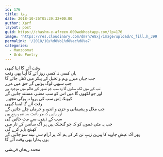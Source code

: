 ```yaml
---
id: 176
title: رجا
date: 2018-10-26T05:39:32+00:00
author: Xarf
layout: post
guid: https://chashm-e-afreen.000webhostapp.com/?p=176
image: 'https://res.cloudinary.com/dm7h7e8xj/image/upload/c_fill,h_399,w_760/v1501268554/sunrise_ttb9nk.jpg'
permalink: '/2018/10/%d8%b1%d8%ac%d8%a7'
categories:
  - Manzoomat
  - Urdu Poetry
---
```

<div class="" data-block="true" data-editor="abnsr" data-offset-key="6rimr-0-0">
  <div class="_1mf _1mk" data-offset-key="6rimr-0-0">
    <span style="font-family: Mehr;" data-offset-key="6rimr-0-0">وقت آئے گا اپنا کبھی</span>
  </div>
</div>

<div class="" data-block="true" data-editor="abnsr" data-offset-key="apto9-0-0">
  <div class="_1mf _1mk" data-offset-key="apto9-0-0">
    <span style="font-family: Mehr;" data-offset-key="apto9-0-0">ہاں کسی نہ کسی روز آئے گا اپنا بھی وقت</span>
  </div>
</div>

<div class="" data-block="true" data-editor="abnsr" data-offset-key="1e8ff-0-0">
  <div class="_1mf _1mk" data-offset-key="1e8ff-0-0">
    <span style="font-family: Mehr;" data-offset-key="1e8ff-0-0">جب جہاں میرے وہم و تخیل کے پیکر میں ڈھل جائے گا</span>
  </div>
</div>

<div class="" data-block="true" data-editor="abnsr" data-offset-key="56vmg-0-0">
  <div class="_1mf _1mk" data-offset-key="56vmg-0-0">
    <span style="font-family: Mehr;" data-offset-key="56vmg-0-0">جب سبھی لوگ بولیں گے حق میں مرے</span>
  </div>
</div>

<div class="" data-block="true" data-editor="abnsr" data-offset-key="565k2-0-0">
  <div class="_1mf _1mk" data-offset-key="565k2-0-0">
    <span style="font-family: Mehr;" data-offset-key="565k2-0-0">تب کے میں لکھ سکوں گا وہ سب جو تصور کے عالم میں موجود ہے </span>
  </div>
</div>

<div class="" data-block="true" data-editor="abnsr" data-offset-key="d0dgj-0-0">
  <div class="_1mf _1mk" data-offset-key="d0dgj-0-0">
    <span style="font-family: Mehr;" data-offset-key="d0dgj-0-0">اور جو لکھوں گا میں اس کو سب معتبر، مستند جانیں گے</span>
  </div>
</div>

<div class="" data-block="true" data-editor="abnsr" data-offset-key="8sf91-0-0">
  <div class="_1mf _1mk" data-offset-key="8sf91-0-0">
    <span style="font-family: Mehr;" data-offset-key="8sf91-0-0"> کیونکہ اِس سب کی پروا نہ ہوگی مجھے</span>
  </div>
</div>

<div class="" data-block="true" data-editor="abnsr" data-offset-key="9d0vs-0-0">
  <div class="_1mf _1mk" data-offset-key="9d0vs-0-0">
    <span style="font-family: Mehr;" data-offset-key="9d0vs-0-0">وقت آئے گا ایسا کبھی</span>
  </div>
</div>

<div class="" data-block="true" data-editor="abnsr" data-offset-key="91eto-0-0">
  <div class="_1mf _1mk" data-offset-key="91eto-0-0">
    <span style="font-family: Mehr;" data-offset-key="91eto-0-0">جب ملال و پشیمانی و حزن و اندوہ و حرماں چلے جائیں گے</span>
  </div>
</div>

<div class="" data-block="true" data-editor="abnsr" data-offset-key="blir6-0-0">
  <div class="_1mf _1mk" data-offset-key="blir6-0-0">
    <span style="font-family: Mehr;" data-offset-key="blir6-0-0">اور یادیں کہ جو باعثِ صد غم و رنج ہیں</span>
  </div>
</div>

<div class="" data-block="true" data-editor="abnsr" data-offset-key="b341n-0-0">
  <div class="_1mf _1mk" data-offset-key="b341n-0-0">
    <span style="font-family: Mehr;" data-offset-key="b341n-0-0">سب کے ذہنوں سے مٹ جائیں گی</span>
  </div>
</div>

<div class="" data-block="true" data-editor="abnsr" data-offset-key="eii4t-0-0">
  <div class="_1mf _1mk" data-offset-key="eii4t-0-0">
    <span style="font-family: Mehr;" data-offset-key="eii4t-0-0">جب یہ مٹی غموں کو کہ جو گنجلک ہیں ہر اک سانس کے تار میں</span>
  </div>
</div>

<div class="" data-block="true" data-editor="abnsr" data-offset-key="er142-0-0">
  <div class="_1mf _1mk" data-offset-key="er142-0-0">
    <span style="font-family: Mehr;" data-offset-key="er142-0-0">کھینچ باہر کرے گی</span>
  </div>
</div>

<div class="" data-block="true" data-editor="abnsr" data-offset-key="804tb-0-0">
  <div class="_1mf _1mk" data-offset-key="804tb-0-0">
    <span style="font-family: Mehr;" data-offset-key="804tb-0-0"> پھر اک عیشِ جاوید کا پیرہن زیبِ تن کر کے ہم اک پر آرام سی نیند سو جائیں گے</span>
  </div>
</div>

<div class="" data-block="true" data-editor="abnsr" data-offset-key="4tl4u-0-0">
  <div class="_1mf _1mk" data-offset-key="4tl4u-0-0">
    <span style="font-family: Mehr;" data-offset-key="4tl4u-0-0">یوں ہمارا بھی وقت آئے گا</span>
  </div>
</div>

<div class="" data-block="true" data-editor="abnsr" data-offset-key="4v27d-0-0">
  <div class="_1mf _1mk" data-offset-key="4v27d-0-0">
    <span style="font-family: Mehr;" data-offset-key="4v27d-0-0"> </span>
  </div>
</div>

<div class="" data-block="true" data-editor="abnsr" data-offset-key="clu0d-0-0">
  <div class="_1mf _1mk" data-offset-key="clu0d-0-0">
    <span style="font-family: Mehr;" data-offset-key="clu0d-0-0">محمد ریحان قریشی</span>
  </div>
</div>